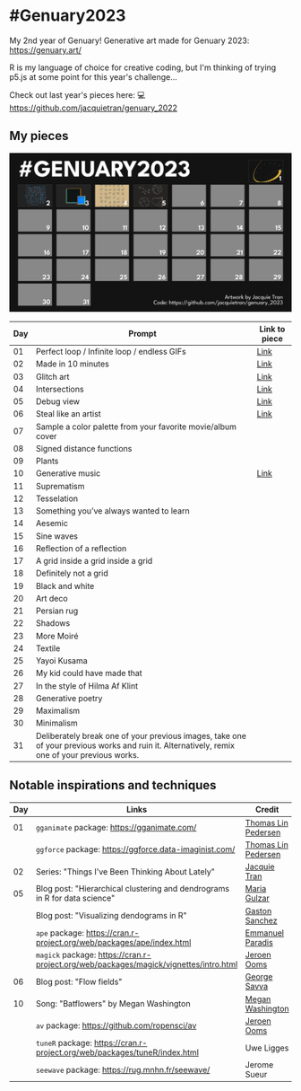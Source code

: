 # #Genuary2023

My 2nd year of Genuary! Generative art made for Genuary 2023: https://genuary.art/

R is my language of choice for creative coding, but I'm thinking of trying p5.js at some point for this year's challenge...

Check out last year's pieces here: :computer: https://github.com/jacquietran/genuary_2022

## My pieces

![](https://raw.githubusercontent.com/jacquietran/genuary_2023/main/img/all_pieces_to_day_05.png)

| Day | Prompt | Link to piece |
|---|---|---|
| 01 | Perfect loop / Infinite loop / endless GIFs | [Link](https://github.com/jacquietran/genuary_2023/blob/main/img/20230101.gif) |
| 02 | Made in 10 minutes | [Link](https://github.com/jacquietran/genuary_2023/blob/main/img/20230102.png) |
| 03 | Glitch art | [Link](https://github.com/jacquietran/genuary_2023/blob/main/img/20230103.png) |
| 04 | Intersections | [Link](https://github.com/jacquietran/genuary_2023/blob/main/img/20230104.png) |
| 05 | Debug view | [Link](https://github.com/jacquietran/genuary_2023/blob/main/img/20230105.png) |
| 06 | Steal like an artist | [Link](https://github.com/jacquietran/genuary_2023/blob/main/img/20230106.png) |
| 07 | Sample a color palette from your favorite movie/album cover | |
| 08 | Signed distance functions | |
| 09 | Plants | |
| 10 | Generative music | [Link](https://github.com/jacquietran/genuary_2023/blob/main/img/20230110.png) |
| 11 | Suprematism | |
| 12 | Tesselation | |
| 13 | Something you’ve always wanted to learn | |
| 14 | Aesemic | |
| 15 | Sine waves | |
| 16 | Reflection of a reflection | |
| 17 | A grid inside a grid inside a grid | |
| 18 | Definitely not a grid | |
| 19 | Black and white | |
| 20 | Art deco | |
| 21 | Persian rug | |
| 22 | Shadows | |
| 23 | More Moiré | |
| 24 | Textile | |
| 25 | Yayoi Kusama | |
| 26 | My kid could have made that | |
| 27 | In the style of Hilma Af Klint | |
| 28 | Generative poetry | |
| 29 | Maximalism | |
| 30 | Minimalism | |
| 31 | Deliberately break one of your previous images, take one of your previous works and ruin it. Alternatively, remix one of your previous works. | |

## Notable inspirations and techniques

| Day | Links | Credit |
|---|---|---|
| 01 | `gganimate` package: https://gganimate.com/ | [Thomas Lin Pedersen](https://www.data-imaginist.com/) |
| | `ggforce` package: https://ggforce.data-imaginist.com/ | [Thomas Lin Pedersen](https://www.data-imaginist.com/) |
| 02 | Series: "Things I've Been Thinking About Lately" | [Jacquie Tran](https://github.com/jacquietran/art_tibtal) |
| 05 | Blog post: "Hierarchical clustering and dendrograms in R for data science" | [Maria Gulzar](https://towardsdatascience.com/hierarchical-clustering-and-dendrograms-in-r-for-data-science-5ab076fabf76) |
| | Blog post: "Visualizing dendograms in R" | [Gaston Sanchez](https://rpubs.com/gaston/dendrograms) |
| | `ape` package: https://cran.r-project.org/web/packages/ape/index.html | [Emmanuel Paradis](http://ape-package.ird.fr/)
| | `magick` package: https://cran.r-project.org/web/packages/magick/vignettes/intro.html | [Jeroen Ooms](https://github.com/jeroen) |
| 06 | Blog post: "Flow fields" | [George Savva](https://georgemsavva.github.io/creativecoding/posts/flowfields/) |
| 10 | Song: "Batflowers" by Megan Washington | [Megan Washington](https://www.youtube.com/watch?v=JorXcelMeC8) |
| | `av` package: https://github.com/ropensci/av | [Jeroen Ooms](https://github.com/jeroen) |
| | `tuneR` package: https://cran.r-project.org/web/packages/tuneR/index.html | Uwe Ligges |
| | `seewave` package: https://rug.mnhn.fr/seewave/ | Jerome Sueur |
